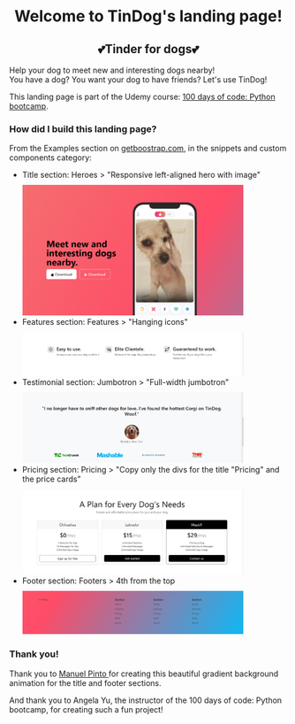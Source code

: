 <!DOCTYPE html>
<html lang="en">

<head>
  <meta charset="UTF-8">
  <meta name="viewport" content="width=device-width, initial-scale=1.0">
</head>
<body>
<h1 style="text-align:center">Welcome to TinDog's landing page!</h1>
<h2 style="text-align:center">&#x1F495;Tinder for dogs&#x1F495;</h2>
<p>Help your dog to meet new and interesting dogs nearby!<br>
You have a dog? You want your dog to have friends? Let's use TinDog!</p>
<p>This landing page is part of the Udemy course: <a href="https://www.udemy.com/course/100-days-of-code/">100 days of code: Python bootcamp</a>.</p>

<h3>How did I build this landing page?</h3>
<p>From the Examples section on <a href="https://getbootstrap.com/docs/10.3/examples/">getboostrap.com</a>, in the snippets and custom components category:</p>
<ul>
<li>Title section: Heroes > "Responsive left-aligned hero with image"</li>
<div style="margin-top: 10px">
<img src="images/tindog-screenshot.png" width="400">
</div>
<li>Features section: Features > "Hanging icons"</li>
<div style="margin-top: 10px">
<img src="images/feature screenshot.png" width="400">
</div>
<li>Testimonial section: Jumbotron > "Full-width jumbotron"</li>
<div style="margin-top: 10px">
<img src="images/testim screenshot.png" width="400">
</div>
<li>Pricing section: Pricing > "Copy only the divs for the title "Pricing" and the price cards"</li>
<div style="margin-top: 10px">
<img src="images/pricing screenshot.png" width="400">
</div>
<li>Footer section: Footers > 4th from the top</li>
<div style="margin-top: 10px">
<img src="images/footer screenshot.png" width="400">
</div>
</ul>
<h3>Thank you!</h3>
<p>Thank you to <a href="https://codepen.io/P1N2O/pen/pyBNzX">Manuel Pinto </a>for creating this beautiful gradient background animation for the title and footer sections.</p>
<p>And thank you to Angela Yu, the instructor of the 100 days of code: Python bootcamp, for creating such a fun project!</p>
</body>